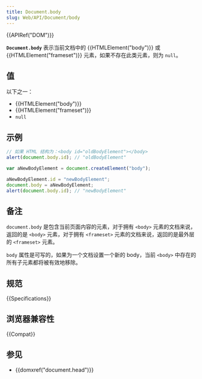 ```yaml
---
title: Document.body
slug: Web/API/Document/body
---
```


{{APIRef("DOM")}}

**`Document.body`** 表示当前文档中的 {{HTMLElement("body")}} 或 {{HTMLElement("frameset")}} 元素，如果不存在此类元素，则为 `null`。

## 值

以下之一：

- {{HTMLElement("body")}}
- {{HTMLElement("frameset")}}
- `null`

## 示例

```js
// 如果 HTML 结构为：<body id="oldBodyElement"></body>
alert(document.body.id); // "oldBodyElement"

var aNewBodyElement = document.createElement("body");

aNewBodyElement.id = "newBodyElement";
document.body = aNewBodyElement;
alert(document.body.id); // "newBodyElement"
```

## 备注

`document.body` 是包含当前页面内容的元素，对于拥有 `<body>` 元素的文档来说，返回的是 `<body>` 元素，对于拥有 `<frameset>` 元素的文档来说，返回的是最外层的 `<frameset>` 元素。

`body` 属性是可写的，如果为一个文档设置一个新的 body，当前 `<body>` 中存在的所有子元素都将被有效地移除。

## 规范

{{Specifications}}

## 浏览器兼容性

{{Compat}}

## 参见

- {{domxref("document.head")}}
